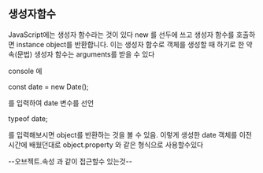 ## 생성자함수

JavaScript에는 생성자 함수라는 것이 있다
new 를 선두에 쓰고 생성자 함수를 호출하면 instance object를 반환합니다.
이는 생성자 함수로 객체를 생성할 때 하기로 한 약속(문법)
생성자 함수는 arguments를 받을 수 있다

console 에

const date = new Date();

를 입력하여 date 변수를 선언

typeof date;

를 입력해보시면 object를 반환하는 것을 볼 수 있음.
이렇게 생성한 date 객체를 이전시간에 배웠던대로
object.property 와 같은 형식으로 사용할수있다

--오브젝트.속성 과 같이 접근할수 있는것--